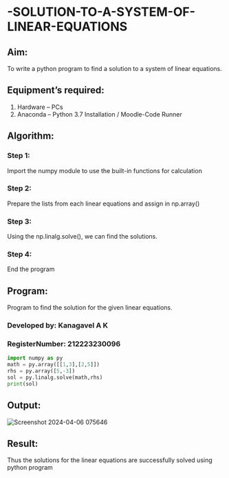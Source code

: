 # -SOLUTION-TO-A-SYSTEM-OF-LINEAR-EQUATIONS
## Aim:
To write a python program to find a solution to a system of linear equations.
## Equipment’s required:
1. 	Hardware – PCs
2. 	Anaconda – Python 3.7 Installation / Moodle-Code Runner
## Algorithm:
### Step 1: 
Import the numpy module to use the built-in functions for calculation
### Step 2: 
Prepare the lists from each linear equations and assign in np.array()
### Step 3: 
Using the np.linalg.solve(), we can find the solutions.
### Step 4: 
End the program
## Program:
Program to find the solution for the given linear equations.
### Developed by: Kanagavel A K
### RegisterNumber: 212223230096
```Python
import numpy as py
math = py.array([[1,3],[2,5]])
rhs = py.array([5,-3])
sol = py.linalg.solve(math,rhs)
print(sol)
```

## Output:
![Screenshot 2024-04-06 075646](https://github.com/KanagavelAK/-SOLUTION-TO-A-SYSTEM-OF-LINEAR-EQUATIONS/assets/151514454/ffae3290-a091-4bb2-80a6-fb3a1efcf258)

## Result: 
Thus the solutions for the linear equations are successfully solved using python program

